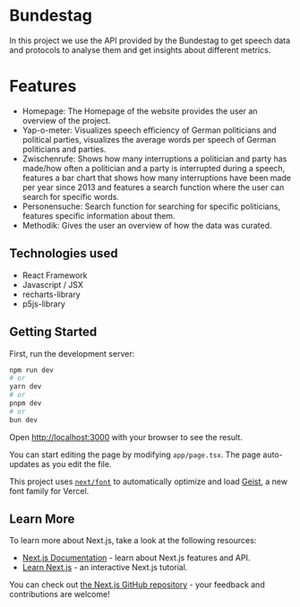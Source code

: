 # Bundestag
In this project we use the API provided by the Bundestag to get speech data and protocols to analyse them and get insights about different metrics.

# Features 
- Homepage: The Homepage of the website provides the user an overview of the project.
- Yap-o-meter: Visualizes speech efficiency of German politicians and political parties, visualizes the average words per speech of German politicians and parties. 
- Zwischenrufe: Shows how many interruptions a politician and party has made/how often a politician and a party is interrupted during a speech, features a bar chart that shows how many interruptions have been made per year since 2013 and features a search function where the user can search for specific words.
- Personensuche: Search function for searching for specific politicians, features specific information about them.
- Methodik: Gives the user an overview of how the data was curated.

## Technologies used 
- React Framework
- Javascript / JSX 
- recharts-library 
- p5js-library 

## Getting Started

First, run the development server:

```bash
npm run dev
# or
yarn dev
# or
pnpm dev
# or
bun dev
```

Open [http://localhost:3000](http://localhost:3000) with your browser to see the result.

You can start editing the page by modifying `app/page.tsx`. The page auto-updates as you edit the file.

This project uses [`next/font`](https://nextjs.org/docs/app/building-your-application/optimizing/fonts) to automatically optimize and load [Geist](https://vercel.com/font), a new font family for Vercel.

## Learn More

To learn more about Next.js, take a look at the following resources:

- [Next.js Documentation](https://nextjs.org/docs) - learn about Next.js features and API.
- [Learn Next.js](https://nextjs.org/learn) - an interactive Next.js tutorial.

You can check out [the Next.js GitHub repository](https://github.com/vercel/next.js) - your feedback and contributions are welcome!
